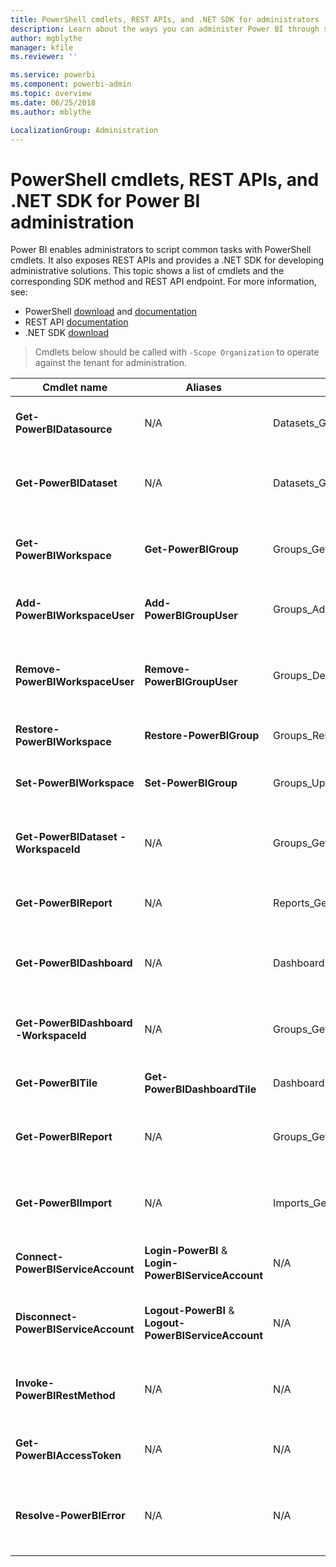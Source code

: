 ```yaml
---
title: PowerShell cmdlets, REST APIs, and .NET SDK for administrators
description: Learn about the ways you can administer Power BI through scripts and programming APIs.
author: mgblythe
manager: kfile
ms.reviewer: ''

ms.service: powerbi
ms.component: powerbi-admin
ms.topic: overview
ms.date: 06/25/2018
ms.author: mblythe

LocalizationGroup: Administration
---
```


# PowerShell cmdlets, REST APIs, and .NET SDK for Power BI administration
Power BI enables administrators to script common tasks with PowerShell cmdlets. It also exposes REST APIs and provides a .NET SDK for developing administrative solutions. This topic shows a list of cmdlets and the corresponding SDK method and REST API endpoint. For more information, see:

- PowerShell [download](https://www.powershellgallery.com/packages/MicrosoftPowerBIMgmt/) and [documentation](https://docs.microsoft.com/powershell/power-bi/overview?view=powerbi-ps)
- REST API [documentation](https://docs.microsoft.com/rest/api/power-bi/admin)
- .NET SDK [download](https://www.nuget.org/packages/Microsoft.PowerBI.Api/)

> Cmdlets below should be called with `-Scope Organization` to operate against the tenant for administration.

| **Cmdlet name** | **Aliases** | **SDK method** | **REST API endpoint** | **Description** |
| --- | --- | --- | --- | --- |
| **Get-PowerBIDatasource** | N/A | Datasets\_GetDataSourcesAsAdmin | /v1.0/myorg/admin/datasets/{datasetkey}/datasources | Gets the data sources for a given dataset. |
| **Get-PowerBIDataset** | N/A | Datasets\_GetDatasetsAsAdmin | /v1.0/myorg/admin/datasets | Gets the full list of datasets in a Power BI tenant. |
| **Get-PowerBIWorkspace** | **Get-PowerBIGroup** | Groups\_GetGroupsAsAdmin | /v1.0/myorg/admin/groups | Gets the full list of workspaces in a Power BI tenant. |
| **Add-PowerBIWorkspaceUser** | **Add-PowerBIGroupUser** |Groups\_AddUserAsAdmin | /v1.0/myorg/admin/groups/{groupId}/users | Adds a user as a member to a given workspace. |
| **Remove-PowerBIWorkspaceUser** | **Remove-PowerBIGroupUser** | Groups\_DeleteUserAsAdmin | /v1.0/myorg/admin/groups/{groupId}/users/{user} | Removes a user from the membership list of a given workspace. |
| **Restore-PowerBIWorkspace** |**Restore-PowerBIGroup** | Groups\_RestoreDeletedGroupAsAdmin | /v1.0/myorg/admin/groups/{groupId}/restore | Restores a deleted workspace. |
| **Set-PowerBIWorkspace** |**Set-PowerBIGroup** | Groups\_UpdateGroupAsAdmin | /v1.0/myorg/admin/groups/{groupId} | Updates the properties of a given workspace. |
| **Get-PowerBIDataset -WorkspaceId** | N/A | Groups\_GetDatasetsAsAdmin | /v1.0/myorg/admin/groups/{group\_id}/datasets | Gets the datasets within a given workspace. |
| **Get-PowerBIReport** | N/A | Reports\_GetReportsAsAdmin | /v1.0/myorg/admin/reports | Gets the full list of reports in a Power BI tenant. |
| **Get-PowerBIDashboard** | N/A | Dashboards\_GetDashboardsAsAdmin | /v1.0/myorg/admin/dashboards | Gets the full list of dashboards in a Power BI tenant. |
| **Get-PowerBIDashboard -WorkspaceId** | N/A | Groups\_GetDashboardsAsAdmin | /v1.0/myorg/admin/groups/{group\_id}/dashboards | Gets the dashboards within a given workspace. |
| **Get-PowerBITile** | **Get-PowerBIDashboardTile** | Dashboards\_GetTilesAsAdmin | /v1.0/myorg/admin/dashboards/{dashboard\_id}/tiles | Gets the tiles of a given dashboard. |
| **Get-PowerBIReport** | N/A | Groups\_GetReportsAsAdmin | /v1.0/myorg/admin/groups/{group\_id}/reports | Gets the reports within a given workspace. |
| **Get-PowerBIImport** | N/A | Imports\_GetImportsAsAdmin | /v1.0/myorg/admin/imports | Gets the full list of imports in a Power BI tenant. |
| **Connect-PowerBIServiceAccount** | **Login-PowerBI** &  **Login-PowerBIServiceAccount** | N/A | N/A | Login to Power BI and start a session. |
| **Disconnect-PowerBIServiceAccount** | **Logout-PowerBI** & **Logout-PowerBIServiceAccount** | N/A | N/A | Logout of Power BI and close the existing session. |
| **Invoke-PowerBIRestMethod**| N/A | N/A | N/A | Send arbitrary REST API calls to Power BI. |
| **Get-PowerBIAccessToken**| N/A | N/A | N/A | Obtain the Power BI access token in a session. |
| **Resolve-PowerBIError**| N/A | N/A | N/A | Get detailed error information for unsuccessful cmdlet calls. |
